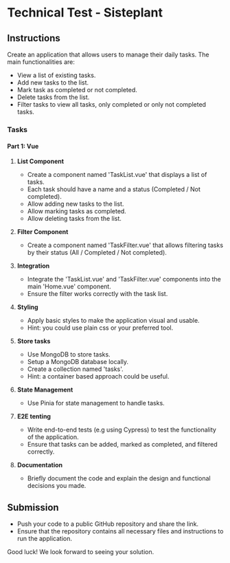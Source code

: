 # Technical Test - Sisteplant

## Instructions

Create an application that allows users to manage their daily tasks.
The main functionalities are:

- View a list of existing tasks.
- Add new tasks to the list.
- Mark task as completed or not completed.
- Delete tasks from the list.
- Filter tasks to view all tasks, only completed or only not completed tasks.

### Tasks

#### Part 1: Vue

1. **List Component**

   - Create a component named 'TaskList.vue' that displays a list of tasks.
   - Each task should have a name and a status (Completed / Not completed).
   - Allow adding new tasks to the list.
   - Allow marking tasks as completed.
   - Allow deleting tasks from the list.

2. **Filter Component**

   - Create a component named 'TaskFilter.vue' that allows filtering tasks by their status (All / Completed / Not completed).

3. **Integration**

   - Integrate the 'TaskList.vue' and 'TaskFilter.vue' components into the main 'Home.vue' component.
   - Ensure the filter works correctly with the task list.

4. **Styling**

   - Apply basic styles to make the application visual and usable.
   - Hint: you could use plain css or your preferred tool.

5. **Store tasks**

   - Use MongoDB to store tasks.
   - Setup a MongoDB database locally.
   - Create a collection named 'tasks'.
   - Hint: a container based approach could be useful.

6. **State Management**

   - Use Pinia for state management to handle tasks.

7. **E2E tenting**

   - Write end-to-end tests (e.g using Cypress) to test the functionality of the application.
   - Ensure that tasks can be added, marked as completed, and filtered correctly.

8. **Documentation**
   - Briefly document the code and explain the design and functional decisions you made.

## Submission

- Push your code to a public GitHub repository and share the link.
- Ensure that the repository contains all necessary files and instructions to run the application.

Good luck! We look forward to seeing your solution.
